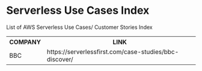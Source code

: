 # Serverless Use Cases Index
List of AWS Serverless Use Cases/ Customer Stories Index

<table>
  <tr>
    <th> COMPANY </th>
    <th> LINK </th>
  </tr> 
  <tr>
    <td> BBC </td> 
    <td> https://serverlessfirst.com/case-studies/bbc-discover/ </td>
  </tr>
</table>

